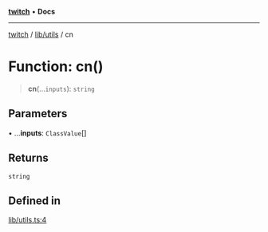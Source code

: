 [**twitch**](../../../README.md) • **Docs**

***

[twitch](../../../modules.md) / [lib/utils](../README.md) / cn

# Function: cn()

> **cn**(...`inputs`): `string`

## Parameters

• ...**inputs**: `ClassValue`[]

## Returns

`string`

## Defined in

[lib/utils.ts:4](https://github.com/Mohaamedl/Twitch_clone/blob/9ae8fe0301b5527403a032a29bdae292528b52a8/lib/utils.ts#L4)
